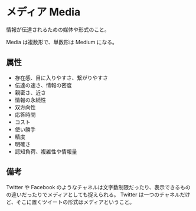 # メディア Media

情報が伝達されるための媒体や形式のこと。

Media は複数形で、単数形は Medium になる。

## 属性

- 存在感、目に入りやすさ、繋がりやすさ
- 伝達の速さ、情報の密度
- 親密さ、近さ
- 情報の永続性
- 双方向性
- 応答時間
- コスト
- 使い勝手
- 精度
- 明確さ
- 認知負荷、複雑性や情報量

## 備考

Twitter や Facebook のようなチャネルは文字数制限だったり、表示できるものの違いだったりでメディアとしても捉えられる。
Twitter は一つのチャネルだけど、そこに置くツイートの形式はメディアということ。
